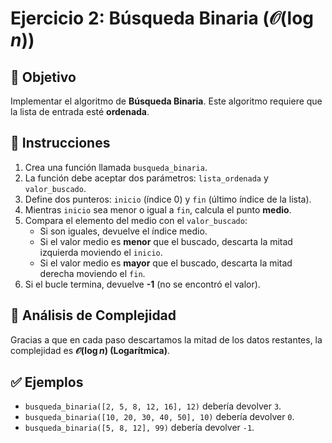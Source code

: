 # Ejercicio 2: Búsqueda Binaria ($\mathcal{O}(\log n)$)

## 🎯 Objetivo
Implementar el algoritmo de **Búsqueda Binaria**. Este algoritmo requiere que la lista de entrada esté **ordenada**.

## 📝 Instrucciones
1.  Crea una función llamada `busqueda_binaria`.
2.  La función debe aceptar dos parámetros: `lista_ordenada` y `valor_buscado`.
3.  Define dos punteros: `inicio` (índice 0) y `fin` (último índice de la lista).
4.  Mientras `inicio` sea menor o igual a `fin`, calcula el punto **medio**.
5.  Compara el elemento del medio con el `valor_buscado`:
    * Si son iguales, devuelve el índice medio.
    * Si el valor medio es **menor** que el buscado, descarta la mitad izquierda moviendo el `inicio`.
    * Si el valor medio es **mayor** que el buscado, descarta la mitad derecha moviendo el `fin`.
6.  Si el bucle termina, devuelve **-1** (no se encontró el valor).

## 🧐 Análisis de Complejidad
Gracias a que en cada paso descartamos la mitad de los datos restantes, la complejidad es **$\mathcal{O}(\log n)$ (Logarítmica)**.

## ✅ Ejemplos
- `busqueda_binaria([2, 5, 8, 12, 16], 12)` debería devolver `3`.
- `busqueda_binaria([10, 20, 30, 40, 50], 10)` debería devolver `0`.
- `busqueda_binaria([5, 8, 12], 99)` debería devolver `-1`.